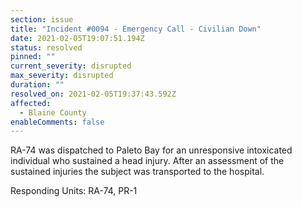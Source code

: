 ```yaml
---
section: issue
title: "Incident #0094 - Emergency Call - Civilian Down"
date: 2021-02-05T19:07:51.194Z
status: resolved
pinned: ""
current_severity: disrupted
max_severity: disrupted
duration: ""
resolved_on: 2021-02-05T19:37:43.592Z
affected:
  - Blaine County
enableComments: false
---
```

RA-74 was dispatched to Paleto Bay for an unresponsive intoxicated individual who sustained a head injury. After an assessment of the sustained injuries the subject was transported to the hospital.

Responding Units: RA-74, PR-1